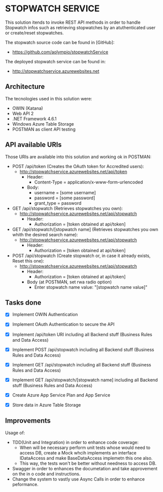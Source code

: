 # STOPWATCH SERVICE

This solution itends to invoke REST API methods in order to handle Stopwatch infos such as retrieving stopwatches by an atuthenticated user or create/reset stopwatches.

The stopwatch source code can be found in [GitHub]:
- https://github.com/aolympio/stopwatchService

The deployed stopwatch service can be found in:
- http://stopwatchservice.azurewebsites.net

## Architecture
The tecnologies used in this solution were:

- OWIN (Katana)
- Web API 2
- .NET Framework 4.6.1
- Windows Azure Table Storage 
- POSTMAN as client API testing

## API available URIs
Those URIs are available into this solution and working ok in POSTMAN:
- POST /api/token (Creates the OAuth token for Accredited users):
	- http://stopwatchservice.azurewebsites.net/api/token
		- Header:
			- Content-Type = application/x-www-form-urlencoded
		- Body:
			- username = [some username]
			- password = [some password]
			- grant_type = password
- GET /api/stopwatch (Retrieves stopwatches you own):
	- http://stopwatchservice.azurewebsites.net/api/stopwatch 
		- Header:
			- Authorization = [token obtained at api/token]
- GET /api/stopwatch/[stopwatch name] (Retrieves stopwatches you own whith the desired search name):
	- http://stopwatchservice.azurewebsites.net/api/stopwatch 
		- Header:
			- Authorization = [token obtained at api/token]
- POST /api/stopwatch (Create stopwatch or, in case it already exists, Reset this one):
	- http://stopwatchservice.azurewebsites.net/api/stopwatch 
		- Header:
			- Authorization = [token obtained at api/token]
		- Body (at POSTMAN, set rwa radio option)
			- Enter stopwatch name value: "[stopwatch name value]"


## Tasks done
- [x] Implement OWIN Authentication
- [X] Implement OAuth Authentication to secure the API
- [X] Implement /api/token URI including all Backend stuff (Business Rules and Data Access)
- [x] Implement POST /api/stopwatch including all Backend stuff (Business Rules and Data Access)
- [x] Implement GET /api/stopwatch including all Backend stuff (Business Rules and Data Access)
- [x] Implement GET /api/stopwatch/[stopwatch name] including all Backend stuff (Business Rules and Data Access)
- [X] Create Azure App Service Plan and App Service
- [x] Store data in Azure Table Storage


## Improvements

Usage of:
- TDD(Unit and Integration) in order to enhance code coverage:
	- When will be necessary perform unit tests whose would need to access DB, create a Mock whcih implements an interface IDataAccess and make BaseDataAccess implemetn this one also.
	- This way, the tests won't be better without needness to access DB. 
- Swagger in order to enhances the documetation and take approvement on the in o code and instructions.
- Change the system to vastly use Async Calls in order to enhance peformance.
